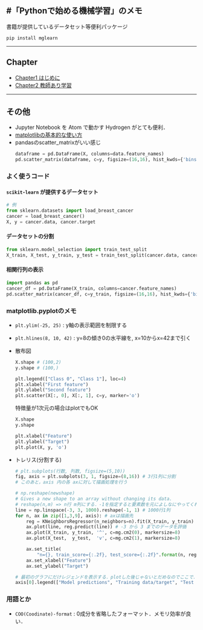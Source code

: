 #「Pythonで始める機械学習」のメモ
------------------------------------------------------------------------------
書籍が提供しているデータセット等便利パッケージ
```
pip install mglearn
```

------------------------------------------------------------------------------
## Chapter
+ [Chapter1 はじめに](./doc/Chapter1.md)
+ [Chapter2 教師あり学習](./doc/Chapter2.md)

------------------------------------------------------------------------------
## その他
+ Jupyter Notebook を Atom で動かす Hydrogen がとても便利．
+ [matplotlibの基本的な使い方](https://qiita.com/Morio/items/d75159bac916174e7654)
+ pandasのscatter_matrixがいい感じ
  ```python
  dataframe = pd.DataFrame(X, columns=data.feature_names)
  pd.scatter_matrix(dataframe, c=y, figsize=(16,16), hist_kwds={'bins':40}, s=10, alpha=.8)
  ```

### よく使うコード
#### `scikit-learn` が提供するデータセット
```py
# 例
from sklearn.datasets import load_breast_cancer
cancer = load_breast_cancer()
X, y = cancer.data, cancer.target
```

#### データセットの分割
```py
from sklearn.model_selection import train_test_split
X_train, X_test, y_train, y_test = train_test_split(cancer.data, cancer.target, random_state=42)
```

#### 相関行列の表示
```py
import pandas as pd
cancer_df = pd.DataFrame(X_train, columns=cancer.feature_names)
pd.scatter_matrix(cancer_df, c=y_train, figsize=(16,16), hist_kwds={'bins':40}, s=60, alpha=.8)
```



### matplotlib.pyplotのメモ
+ `plt.ylim(-25, 25)` : y軸の表示範囲を制限する
+ `plt.hlines(8, 10, 42)` : y=8の傾き0の水平線を, x=10からx=42まで引く

+ 散布図
  ```py
  X.shape # (100,2)
  y.shape # (100,)

  plt.legend(["Class 0", "Class 1"], loc=4)
  plt.xlabel("First feature")
  plt.ylabel("Second feature")
  plt.scatter(X[:, 0], X[:, 1], c=y, marker='o')
  ```

  特徴量が1次元の場合はplotでもOK
  ```py
  X.shape
  y.shape

  plt.xlabel("Feature")
  plt.ylabel("Target")
  plt.plot(X, y, 'o')
  ```

+ トレリス(分割する)
  ```py
  # plt.subplots(行数, 列数, figsize=(5,10))
  fig, axis = plt.subplots(3, 1, figsize=(8,16)) # 3行1列に分割
  # このあと，axis 内の各 axに対して描画処理を行う

  # np.reshape(newshape)
  # Gives a new shape to an array without changing its data.
  # reshape(n,m) => n行 m列にする．-1を指定すると要素数を元によしなにやってくれる
  line = np.linspace(-3, 3, 1000).reshape(-1, 1) # 1000行1列
  for n, ax in zip([1,3,9], axis): # axは描画先
      reg = KNeighborsRegressor(n_neighbors=n).fit(X_train, y_train)
      ax.plot(line, reg.predict(line)) # -3 から 3 までのデータを評価
      ax.plot(X_train, y_train, '^', c=mg.cm2(0), markersize=8)
      ax.plot(X_test,  y_test,  'v', c=mg.cm2(1), markersize=8)

      ax.set_title(
          "n={}, train_score={:.2f}, test_score={:.2f}".format(n, reg.score(X_train, y_train), reg.score(X_test, y_test)))
      ax.set_xlabel("Feature")
      ax.set_ylabel("Target")

  # 最初のグラフにだけレジェンドを表示する．plotした後じゃないとだめなのでここで．
  axis[0].legend(["Model predictions", "Training data/target", "Test data/target"], loc="best")
  ```

### 用語とか
+ `COO(Coodinate)-format` : 0成分を省略したフォーマット．メモリ効率が良い．
